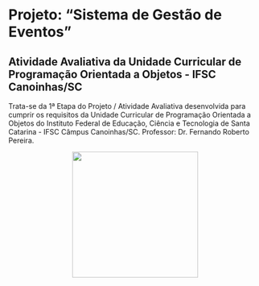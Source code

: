 <h1>Projeto: “Sistema de Gestão de Eventos” </h1>
<h2>Atividade Avaliativa da Unidade Curricular de Programação Orientada a Objetos - IFSC Canoinhas/SC</h2>
<p>Trata-se da 1ª Etapa do Projeto / Atividade Avaliativa desenvolvida para cumprir os requisitos da Unidade Curricular de Programação Orientada a Objetos do Instituto Federal de Educação, Ciência e Tecnologia de Santa Catarina - IFSC Câmpus Canoinhas/SC. 
Professor: Dr. Fernando Roberto Pereira.</p>


<div align = "center">
 <img src="https://user-images.githubusercontent.com/129339161/229206960-25082923-acd4-45a1-b599-edee20d8fd05.png width="500" height="250">
</div>
